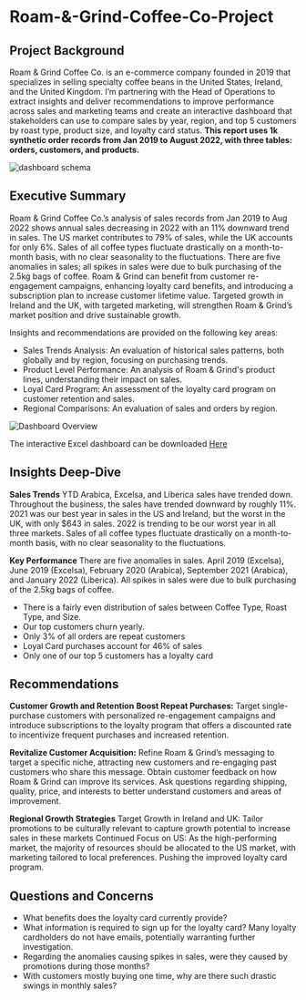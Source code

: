 # Roam-&-Grind-Coffee-Co-Project

## Project Background
Roam & Grind Coffee Co. is an e-commerce company founded in 2019 that specializes in selling specialty coffee beans in the United States, Ireland, and the United Kingdom. I’m partnering with the Head of Operations to extract insights and deliver recommendations to improve performance across sales and marketing teams and create an interactive dashboard that stakeholders can use to compare sales by year, region, and top 5 customers by roast type, product size, and loyalty card status. **This report uses 1k synthetic order records from Jan 2019 to August 2022, with three tables: orders, customers, and products.**

![dashboard schema](https://github.com/nathandavis8/Roam-GrindCoffee/blob/main/Dashboard%20Schema%20QuickDBD.png?raw=true)

## Executive Summary
Roam & Grind Coffee Co.’s analysis of sales records from Jan 2019 to Aug 2022 shows annual sales decreasing in 2022 with an 11% downward trend in sales. The US market contributes to 79% of sales, while the UK accounts for only 6%. Sales of all coffee types fluctuate drastically on a month-to-month basis, with no clear seasonality to the fluctuations. There are five anomalies in sales; all spikes in sales were due to bulk purchasing of the 2.5kg bags of coffee. Roam & Grind can benefit from customer re-engagement campaigns, enhancing loyalty card benefits, and introducing a subscription plan to increase customer lifetime value. Targeted growth in Ireland and the UK, with targeted marketing, will strengthen Roam & Grind’s market position and drive sustainable growth. 

Insights and recommendations are provided on the following key areas:
  - Sales Trends Analysis: An evaluation of historical sales patterns, both globally and by region, focusing on purchasing trends.
  - Product Level Performance: An analysis of Roam & Grind's product lines, understanding their impact on sales.
  - Loyal Card Program: An assessment of the loyalty card program on customer retention and sales.
  - Regional Comparisons: An evaluation of sales and orders by region.

![Dashboard Overview](https://github.com/nathandavis8/Roam-GrindCoffee/blob/main/Coffee%20Sales%20Dashboard.png?raw=true)

The interactive Excel dashboard can be downloaded [Here](https://www.datawithbaraa.com/sql-introduction/advanced-sql-project/)

## Insights Deep-Dive

**Sales Trends**
YTD Arabica, Excelsa, and Liberica sales have trended down.
Throughout the business, the sales have trended downward by roughly 11%.
2021 was our best year in sales in the US and Ireland, but the worst in the UK, with only $643 in sales. 
2022 is trending to be our worst year in all three markets.
Sales of all coffee types fluctuate drastically on a month-to-month basis, with no clear seasonality to the fluctuations. 

**Key Performance**
There are five anomalies in sales. April 2019 (Excelsa), June 2019 (Excelsa), February 2020 (Arabica), September 2021 (Arabica), and January 2022 (Liberica). All spikes in sales were due to bulk purchasing of the 2.5kg bags of coffee. 
  - There is a fairly even distribution of sales between Coffee Type, Roast Type, and Size. 
  - Our top customers churn yearly.
  - Only 3% of all orders are repeat customers 
  - Loyal Card purchases account for 46% of sales
  - Only one of our top 5 customers has a loyalty card

## Recommendations

**Customer Growth and Retention**
**Boost Repeat Purchases:** Target single-purchase customers with personalized re-engagement campaigns and introduce subscriptions to the loyalty program that offers a discounted rate to incentivize frequent purchases and increased retention.

**Revitalize Customer Acquisition:** Refine Roam & Grind’s messaging to target a specific niche, attracting new customers and re-engaging past customers who share this message. Obtain customer feedback on how Roam & Grind can improve its services. Ask questions regarding shipping, quality, price, and interests to better understand customers and areas of improvement.  

**Regional Growth Strategies**
Target Growth in Ireland and UK: Tailor promotions to be culturally relevant to capture growth potential to increase sales in these markets 
Continued Focus on US: As the high-performing market, the majority of resources should be allocated to the US market, with marketing tailored to local preferences. Pushing the improved loyalty card program.

## Questions and Concerns

- What benefits does the loyalty card currently provide?
- What information is required to sign up for the loyalty card? Many loyalty cardholders do not have emails, potentially warranting further investigation.
- Regarding the anomalies causing spikes in sales, were they caused by promotions during those months? 
- With customers mostly buying one time, why are there such drastic swings in monthly sales?
